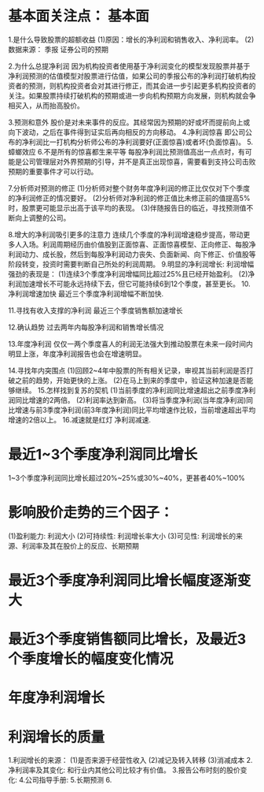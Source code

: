# 基本面关注点： 基本面
1.是什么导致股票的超额收益
  (1)原因：增长的净利润和销售收入、净利润率。
  (2)数据来源：
    季报
    证券公司的预期

2.为什么总提净利润
  因为机构投资者使用基于净利润变化的模型发现股票并基于净利润预测的估值模型对股票进行估值，如果公司的季报公布的净利润打破机构投资者的预测，则机构投资者会对其进行修正，而其会进一步引起更多机构投资者的关注。如果股票持续打破机构的预期或进一步向机构预期方向发展，则机构就会争相买入，从而抬高股价。

3.预测和意外
  股价是对未来事件的反应。其经常因为预期的好或坏而提前向上或向下波动，之后在事件得到证实后再向相反的方向移动。
4.净利润惊喜
  即公司公布的净利润比一打机构分析师公布的净利润要好(正面惊喜)或者坏(负面惊喜)。
5.蟑螂效应
6.不是所有的惊喜都生来平等
  每股净利润比预测值高出一点点时，有可能是公司管理层对外界预期的引导，并不是真正出现惊喜，需要看到支持公司击败预期的重要事件才可以行动。

7.分析师对预测的修正
  (1)分析师对整个财务年度净利润的修正比仅仅对下个季度的净利润修正的情况要好。
  (2)分析师对净利润的修正值比未修正前的值提高5%时，股票更可能显示出高于该平均的表现。
  (3)伴随报告日的临近，寻找预测值不断向上调整的公司。
  
8.增大的净利润吸引更多的注意力
  连续几个季度的净利润增速稳步提高，带动更多人入场。利润周期经历由价值股到正面惊喜、正面惊喜模型、正向修正、每股净利润动力、成长股，然后到每股净利润动力丧失、负面新闻、向下修正、价值股等阶段转变，投资时需要判断自己所处的利润周期。
9.明显的净利润增长:
  利润增幅强劲的表现是：
  (1)连续3个季度净利润增幅同比超过25%且已经开始盈利。
  (2)净利润加速增长不可能永远持续下去，但它可能持续6到12个季度，甚至更长。
10.净利润增速加快
  最近三个季度净利润增幅不断加快.

11.寻找有收入支撑的净利润
  最近三个季度销售额加速增长

12.确认趋势
  过去两年内每股净利润和销售增长情况

13.年度净利润
  仅仅一两个季度喜人的利润无法强大到推动股票在未来一段时间内明显上涨，年度净利润报告也会在增速明显。

14.寻找年内突围点
  (1)回顾2~4年中股票的所有相关记录，审视其当前利润是否打破之前的趋势，开始更快的上涨。
  (2)在马上到来的季度中，验证这种加速是否能够继续。
15.怎样找到复苏的契机
  (1)当前季度的净利润同比增速超出之前季度净利润同比增速的2两倍。
  (2)利润率达到新高。
  (3)将当季度净利润(当年度净利润)同比增速与前3季度净利润(前3年度净利润)同比平均增速作比较，当前增速超出平均增速的2倍以上。
16.减速就是红灯
  净利润减速.

# 最近1~3个季度净利润同比增长
1~3个季度净利润同比增长超过20%~25%或30%~40%，更甚者40%~100%

# 影响股价走势的三个因子：
(1)盈利能力: 利润大小
(2)可持续性: 利润增长率大小
(3)可见性: 利润增长的来源、利润率及其在股价上的反应、长期预期

# 最近3个季度净利润同比增长幅度逐渐变大
# 最近3个季度销售额同比增长，及最近3个季度增长的幅度变化情况
# 年度净利润增长
# 利润增长的质量
1.利润增长的来源：
(1)是否来源于经营性收入
(2)减记及转入转移
(3)消减成本
2.净利润率及其变化: 和行业内其他公司比较才有价值。
3.报告公布时刻的股价变化:
4.公司指导手册:
5.长期预测
6.


